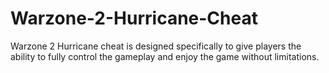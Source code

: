 # Warzone-2-Hurricane-Cheat
Warzone 2 Hurricane cheat is designed specifically to give players the ability to fully control the gameplay and enjoy the game without limitations.
